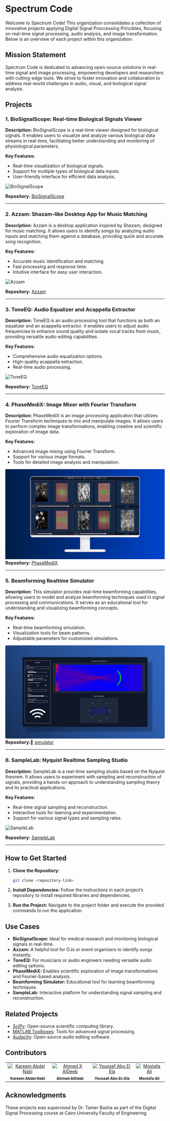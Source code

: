 # Spectrum Code

Welcome to Spectrum Code! This organization consolidates a collection of innovative projects applying Digital Signal Proccessing Princibles, focusing on real-time signal processing, audio analysis, and image transformation. Below is an overview of each project within this organization:

## Mission Statement
Spectrum Code is dedicated to advancing open-source solutions in real-time signal and image processing, empowering developers and researchers with cutting-edge tools. We strive to foster innovation and collaboration to address real-world challenges in audio, visual, and biological signal analysis.

## Projects

### 1. BioSignalScope: Real-time Biological Signals Viewer

**Description:**
BioSignalScope is a real-time viewer designed for biological signals. It enables users to visualize and analyze various biological data streams in real-time, facilitating better understanding and monitoring of physiological parameters.

**Key Features:**
- Real-time visualization of biological signals.
- Support for multiple types of biological data inputs.
- User-friendly interface for efficient data analysis.

![BioSignalScope](https://github.com/Mostafaali3/BioSignalScope-Real-time-biological-signals-viewer/blob/main/Images/overview.png)

**Repository:** [BioSignalScope](https://github.com/Mostafaali3/BioSignalScope-Real-time-biological-signals-viewer?tab=readme-ov-file)

---

### 2. Azzam: Shazam-like Desktop App for Music Matching

**Description:**
Azzam is a desktop application inspired by Shazam, designed for music matching. It allows users to identify songs by analyzing audio inputs and matching them against a database, providing quick and accurate song recognition.

**Key Features:**
- Accurate music identification and matching.
- Fast processing and response time.
- Intuitive interface for easy user interaction.

![Azzam](https://github.com/Mostafaali3/Azzam-Shazam-like-desktop-app-for-music-matching/blob/main/assets/program%20laptop%20mockup.png)

**Repository:** [Azzam](https://github.com/Mostafaali3/Azzam-Shazam-like-desktop-app-for-music-matching)

---

### 3. ToneEQ: Audio Equalizer and Acappella Extractor

**Description:**
ToneEQ is an audio processing tool that functions as both an equalizer and an acappella extractor. It enables users to adjust audio frequencies to enhance sound quality and isolate vocal tracks from music, providing versatile audio editing capabilities.

**Key Features:**
- Comprehensive audio equalization options.
- High-quality acappella extraction.
- Real-time audio processing.

![ToneEQ](https://github.com/Mostafaali3/ToneEQ-Audio-Equalizer-and-Acapella-Extractor/blob/main/assets/laptob_mockup.png)

**Repository:** [ToneEQ](https://github.com/Mostafaali3/ToneEQ-Audio-Equalizer-and-Acapella-Extractor?tab=readme-ov-file)

---

### 4. PhaseMediX: Image Mixer with Fourier Transform

**Description:**
PhaseMediX is an image processing application that utilizes Fourier Transform techniques to mix and manipulate images. It allows users to perform complex image transformations, enabling creative and scientific exploration of image data.

**Key Features:**
- Advanced image mixing using Fourier Transform.
- Support for various image formats.
- Tools for detailed image analysis and manipulation.

![PhaseMediX](https://github.com/Mostafaali3/PhaseMediX-Image-Mixer-with-Fourier-Transform/blob/main/assets/screen_mockup.png)
**Repository:** [PhaseMediX](https://github.com/Mostafaali3/PhaseMediX-Image-Mixer-with-Fourier-Transform)

---

### 5. Beamforming Realtime Simulator

**Description:**
This simulator provides real-time beamforming capabilities, allowing users to model and analyze beamforming techniques used in signal processing and communications. It serves as an educational tool for understanding and visualizing beamforming concepts.

**Key Features:**
- Real-time beamforming simulation.
- Visualization tools for beam patterns.
- Adjustable parameters for customized simulations.

![Beamforming Simulator](https://github.com/Mostafaali3/Beamforming-Realtime-Simulator/blob/main/assets/Group%209.png)
**Repository:** [ٍsimulator](https://github.com/Mostafaali3/Beamforming-Realtime-Simulator)

---

### 6. SampleLab: Nyquist Realtime Sampling Studio

**Description:**
SampleLab is a real-time sampling studio based on the Nyquist theorem. It allows users to experiment with sampling and reconstruction of signals, providing a hands-on approach to understanding sampling theory and its practical applications.

**Key Features:**
- Real-time signal sampling and reconstruction.
- Interactive tools for learning and experimentation.
- Support for various signal types and sampling rates.

![SampleLab](https://github.com/Mostafaali3/SampleLab-Nyquist-Realtime-Sampling-Studio/blob/main/icons_setup/icons/task_2_image.png)

**Repository:** [SampleLab](https://github.com/Mostafaali3/SampleLab-Nyquist-Realtime-Sampling-Studio)

---

## How to Get Started

1. **Clone the Repository:**
   ```bash
   git clone <repository-link>
   ```

2. **Install Dependencies:**
   Follow the instructions in each project’s repository to install required libraries and dependencies.

3. **Run the Project:**
   Navigate to the project folder and execute the provided commands to run the application.

## Use Cases

- **BioSignalScope:** Ideal for medical research and monitoring biological signals in real-time.
- **Azzam:** A helpful tool for DJs or event organizers to identify songs instantly.
- **ToneEQ:** For musicians or audio engineers needing versatile audio editing options.
- **PhaseMediX:** Enables scientific exploration of image transformations and Fourier-based analysis.
- **Beamforming Simulator:** Educational tool for learning beamforming techniques.
- **SampleLab:** Interactive platform for understanding signal sampling and reconstruction.


## Related Projects

- [SciPy](https://scipy.org/): Open-source scientific computing library.
- [MATLAB Toolboxes](https://www.mathworks.com/products.html): Tools for advanced signal processing.
- [Audacity](https://www.audacityteam.org/): Open-source audio editing software.


## Contributors <a name="Contributors"></a>

<table>
  <tr>
    <td align="center">
      <a href="https://github.com/karreemm" target="_blank">
        <img src="https://github.com/karreemm.png" width="150px;" alt="Kareem Abdel Nabi"/>
        <br />
        <sub><b>Kareem Abdel Nabi</b></sub>
      </a>
    </td>
    <td align="center">
      <a href="https://github.com/AhmedXAlDeeb" target="_blank">
        <img src="https://github.com/AhmedXAlDeeb.png" width="150px;" alt="Ahmed X AlDeeb"/>
        <br />
        <sub><b>Ahmed AlDeeb</b></sub>
      </a>
    </td>
    <td align="center">
      <a href="https://github.com/Youssef-Abo-El-Ela" target="_blank">
        <img src="https://github.com/Youssef-Abo-El-Ela.png" width="150px;" alt="Youssef Abo El Ela"/>
        <br />
        <sub><b>Youssef Abo El-Ela</b></sub>
      </a>
    </td>
    <td align="center">
      <a href="https://github.com/Mostafaali3" target="_blank">
        <img src="https://github.com/Mostafaali3.png" width="150px;" alt="Mostafa Ali"/>
        <br />
        <sub><b>Mostafa Ali</b></sub>
      </a>
    </td>
  </tr>
</table>

## Acknowledgments
These projects was supervised by Dr. Tamer Basha as part of the Digital Signal Processing course at Cairo University Faculty of Engineering.
